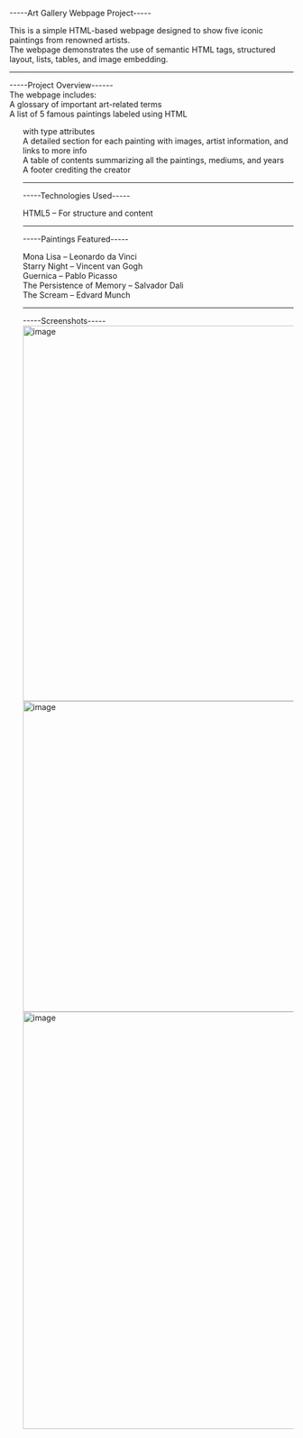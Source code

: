 -----Art Gallery Webpage Project-----<br>

This is a simple HTML-based webpage designed to show five iconic paintings from renowned artists. <br>
The webpage demonstrates the use of semantic HTML tags, structured layout, lists, tables, and image embedding.<br>
<hr>
-----Project Overview------<br>
The webpage includes: <br>
A glossary of important art-related terms <br>
A list of 5 famous paintings labeled using HTML <ol> with type attributes<br>
A detailed section for each painting with images, artist information, and links to more info<br>
A table of contents summarizing all the paintings, mediums, and years<br>
A footer crediting the creator<br>
<hr>
-----Technologies Used-----<br>

HTML5 – For structure and content<br>
<hr>
-----Paintings Featured-----<br>

Mona Lisa – Leonardo da Vinci<br>
Starry Night – Vincent van Gogh<br>
Guernica – Pablo Picasso<br>
The Persistence of Memory – Salvador Dali<br>
The Scream – Edvard Munch<br>
<hr>
-----Screenshots-----<br>
<img width="1469" height="666" alt="image" src="https://github.com/user-attachments/assets/3362c71b-c61f-4d45-85f3-7eac940393bb" />
<img width="1469" height="551" alt="image" src="https://github.com/user-attachments/assets/5fdd9593-783a-4d36-9f2f-7885439ab088" />
<img width="1469" height="740" alt="image" src="https://github.com/user-attachments/assets/f7d35031-4b02-4616-b19e-06b404f34fbb" />
